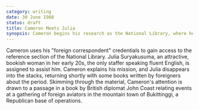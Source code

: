 ```yaml
---
category: writing
date: 30 June 1988
status: draft
title: Cameron Meets Julia
synopsis: Cameron begins his research as the National Library, where he is assisted by Julia Suryakusuma, a recent graduate fluent in English and
---
```


Cameron uses his "foreign correspondent" credentials to gain
access to the reference section of the National Library. Julia
Suryakusuma, an attractive, bookish woman in her early 20s, the only
staffer speaking fluent English, is assigned to assist him. Cameron explains his mission,
and Julia disappears into the stacks, returning shortly with some books
written by foreigners about the period. Skimming through the material,
Cameron's attention is drawn to a passage in a book by British diplomat
John Coast relating events at a gathering of foreign aviators in the
mountain town of Bukittinggi, a Republican base of operations.
